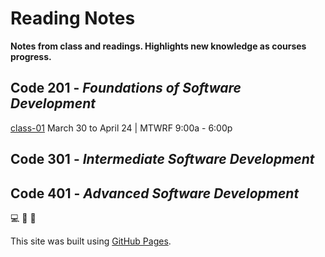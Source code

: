 # Reading Notes
**Notes from class and readings. Highlights new knowledge as courses progress.**
## Code 201 - *Foundations of Software Development*
[class-01](class-01.md)
March 30 to April 24 | MTWRF 9:00a - 6:00p
## Code 301 - *Intermediate Software Development*
## Code 401 - *Advanced Software Development*

:computer: :musical_note: :dog:

This site was built using [GitHub Pages](https://pages.github.com/).
